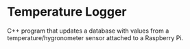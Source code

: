 # Temperature Logger
C++ program that updates a database with values from a temperature/hygronometer sensor attached to a Raspberry Pi.
